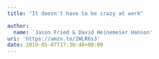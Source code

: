 ```yaml
---
title: "It doesn't have to be crazy at work"

author:
  name: 'Jason Fried & David Heinemeier Hanson'
uri: 'https://amzn.to/2WLR6s3'
date: 2019-05-07T17:30:48+00:00
---
```

